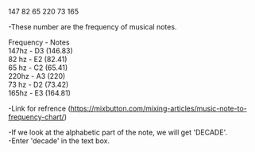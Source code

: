 147 82 65 220 73 165

-These number are the frequency of musical notes.

Frequency - Notes<br>
147hz - D3    (146.83)<br>
82 hz - E2    (82.41)<br>
65 hz - C2    (65.41)<br>
220hz - A3    (220)<br>
73 hz - D2    (73.42)<br>
165hz - E3    (164.81)

-Link for refrence
(https://mixbutton.com/mixing-articles/music-note-to-frequency-chart/)

-If we look at the alphabetic part of the note, we will get 'DECADE'.<br>
-Enter 'decade' in the text box.
